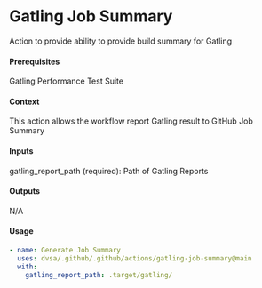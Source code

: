 # Gatling Job Summary
Action to provide ability to provide build summary for Gatling

####  Prerequisites
Gatling Performance Test Suite

####  Context
This action allows the workflow report Gatling result to GitHub Job Summary

####  Inputs
gatling_report_path (required): Path of Gatling Reports

####  Outputs
N/A

####  Usage     
```yaml
- name: Generate Job Summary 
  uses: dvsa/.github/.github/actions/gatling-job-summary@main
  with:
    gatling_report_path: .target/gatling/
```